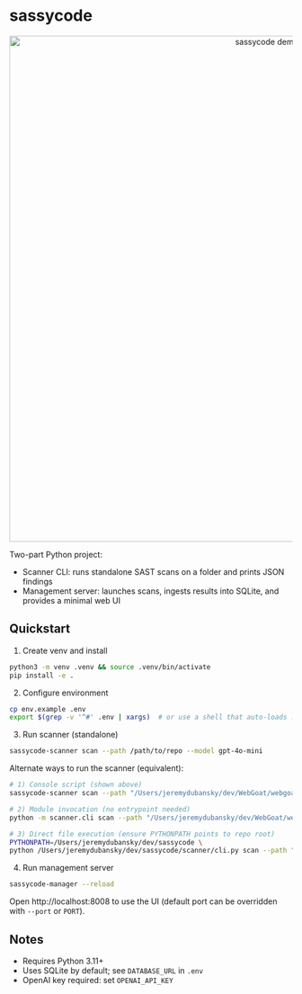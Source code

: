# sassycode

<div align="center">
  <img src="./sassycode.gif" alt="sassycode demo" width="900" />
</div>

Two-part Python project:

- Scanner CLI: runs standalone SAST scans on a folder and prints JSON findings
- Management server: launches scans, ingests results into SQLite, and provides a minimal web UI

## Quickstart

1. Create venv and install

```bash
python3 -m venv .venv && source .venv/bin/activate
pip install -e .
```

2. Configure environment

```bash
cp env.example .env
export $(grep -v '^#' .env | xargs)  # or use a shell that auto-loads .env
```

3. Run scanner (standalone)

```bash
sassycode-scanner scan --path /path/to/repo --model gpt-4o-mini
```

Alternate ways to run the scanner (equivalent):

```bash
# 1) Console script (shown above)
sassycode-scanner scan --path "/Users/jeremydubansky/dev/WebGoat/webgoatIT" --model gpt-4o-mini --verbose

# 2) Module invocation (no entrypoint needed)
python -m scanner.cli scan --path "/Users/jeremydubansky/dev/WebGoat/webgoatIT" --model gpt-4o-mini --verbose

# 3) Direct file execution (ensure PYTHONPATH points to repo root)
PYTHONPATH=/Users/jeremydubansky/dev/sassycode \
python /Users/jeremydubansky/dev/sassycode/scanner/cli.py scan --path "/Users/jeremydubansky/dev/WebGoat/webgoatIT" --model gpt-4o-mini --verbose
```

4. Run management server

```bash
sassycode-manager --reload
```

Open http://localhost:8008 to use the UI (default port can be overridden with `--port` or `PORT`).

## Notes

- Requires Python 3.11+
- Uses SQLite by default; see `DATABASE_URL` in `.env`
- OpenAI key required: set `OPENAI_API_KEY`
